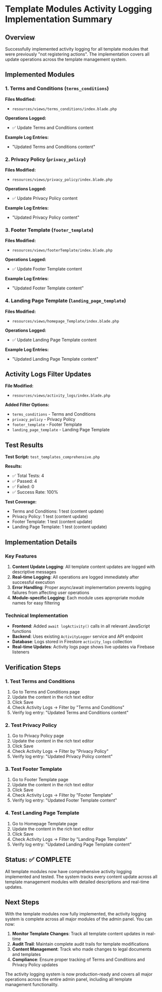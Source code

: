 # Template Modules Activity Logging Implementation Summary

## Overview
Successfully implemented activity logging for all template modules that were previously "not registering actions". The implementation covers all update operations across the template management system.

## Implemented Modules

### 1. Terms and Conditions (`terms_conditions`)
**Files Modified:**
- `resources/views/terms_conditions/index.blade.php`

**Operations Logged:**
- ✅ Update Terms and Conditions content

**Example Log Entries:**
- "Updated Terms and Conditions content"

### 2. Privacy Policy (`privacy_policy`)
**Files Modified:**
- `resources/views/privacy_policy/index.blade.php`

**Operations Logged:**
- ✅ Update Privacy Policy content

**Example Log Entries:**
- "Updated Privacy Policy content"

### 3. Footer Template (`footer_template`)
**Files Modified:**
- `resources/views/footerTemplate/index.blade.php`

**Operations Logged:**
- ✅ Update Footer Template content

**Example Log Entries:**
- "Updated Footer Template content"

### 4. Landing Page Template (`landing_page_template`)
**Files Modified:**
- `resources/views/homepage_Template/index.blade.php`

**Operations Logged:**
- ✅ Update Landing Page Template content

**Example Log Entries:**
- "Updated Landing Page Template content"

## Activity Logs Filter Updates

**File Modified:**
- `resources/views/activity_logs/index.blade.php`

**Added Filter Options:**
- `terms_conditions` - Terms and Conditions
- `privacy_policy` - Privacy Policy
- `footer_template` - Footer Template
- `landing_page_template` - Landing Page Template

## Test Results

**Test Script:** `test_templates_comprehensive.php`

**Results:**
- ✅ Total Tests: 4
- ✅ Passed: 4
- ✅ Failed: 0
- ✅ Success Rate: 100%

**Test Coverage:**
- Terms and Conditions: 1 test (content update)
- Privacy Policy: 1 test (content update)
- Footer Template: 1 test (content update)
- Landing Page Template: 1 test (content update)

## Implementation Details

### Key Features
1. **Content Update Logging**: All template content updates are logged with descriptive messages
2. **Real-time Logging**: All operations are logged immediately after successful execution
3. **Error Handling**: Proper async/await implementation prevents logging failures from affecting user operations
4. **Module-specific Logging**: Each module uses appropriate module names for easy filtering

### Technical Implementation
- **Frontend**: Added `await logActivity()` calls in all relevant JavaScript functions
- **Backend**: Uses existing `ActivityLogger` service and API endpoint
- **Database**: Logs stored in Firestore `activity_logs` collection
- **Real-time Updates**: Activity logs page shows live updates via Firebase listeners

## Verification Steps

### 1. Test Terms and Conditions
1. Go to Terms and Conditions page
2. Update the content in the rich text editor
3. Click Save
4. Check Activity Logs → Filter by "Terms and Conditions"
5. Verify log entry: "Updated Terms and Conditions content"

### 2. Test Privacy Policy
1. Go to Privacy Policy page
2. Update the content in the rich text editor
3. Click Save
4. Check Activity Logs → Filter by "Privacy Policy"
5. Verify log entry: "Updated Privacy Policy content"

### 3. Test Footer Template
1. Go to Footer Template page
2. Update the content in the rich text editor
3. Click Save
4. Check Activity Logs → Filter by "Footer Template"
5. Verify log entry: "Updated Footer Template content"

### 4. Test Landing Page Template
1. Go to Homepage Template page
2. Update the content in the rich text editor
3. Click Save
4. Check Activity Logs → Filter by "Landing Page Template"
5. Verify log entry: "Updated Landing Page Template content"

## Status: ✅ COMPLETE

All template modules now have comprehensive activity logging implemented and tested. The system tracks every content update across all template management modules with detailed descriptions and real-time updates.

## Next Steps

With the template modules now fully implemented, the activity logging system is complete across all major modules of the admin panel. You can now:

1. **Monitor Template Changes**: Track all template content updates in real-time
2. **Audit Trail**: Maintain complete audit trails for template modifications
3. **Content Management**: Track who made changes to legal documents and templates
4. **Compliance**: Ensure proper tracking of Terms and Conditions and Privacy Policy updates

The activity logging system is now production-ready and covers all major operations across the entire admin panel, including all template management functionality.
